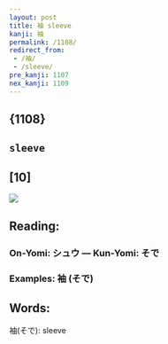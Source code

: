 ```yaml
---
layout: post
title: 袖 sleeve
kanji: 袖
permalink: /1108/
redirect_from:
 - /袖/
 - /sleeve/
pre_kanji: 1107
nex_kanji: 1109
---
```


## {1108}

## `sleeve`

## [10]

<div class="stroke"><img src="E8A296.png" /></div>

## Reading:

### On-Yomi: シュウ &mdash; Kun-Yomi: そで

### Examples: 袖 (そで)

## Words:

袖(そで): sleeve
